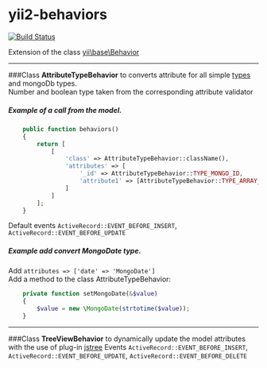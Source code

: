 # yii2-behaviors

[![Build Status](https://travis-ci.org/consultnn/yii2-behaviors.svg?branch=2-new-major-version)](https://travis-ci.org/consultnn/yii2-behaviors)

Extension of the class [yii\base\Behavior](https://github.com/yiisoft/yii2/blob/master/framework/base/Behavior.php)
***
###Class **AttributeTypeBehavior** to converts attribute for all simple [types](https://github.com/yiisoft/yii2/blob/master/framework/base/Behavior.php) and mongoDb types.   
Number and boolean type taken from the corresponding attribute validator
##### Example of a call from the model.
```php
    public function behaviors()
    {
        return [
            [
                'class' => AttributeTypeBehavior::className(),
                'attributes' => [
                    '_id' => AttributeTypeBehavior::TYPE_MONGO_ID,
                    'attribute1' => [AttributeTypeBehavior::TYPE_ARRAY_OF => AttributeTypeBehavior::TYPE_INTEGER]
                ]
            ]
        ];
    }
```  
Default events `ActiveRecord::EVENT_BEFORE_INSERT`, `ActiveRecord::EVENT_BEFORE_UPDATE`   
##### Example add convert MongoDate type.
Add `attributes => ['date' => 'MongoDate']`  
Add a method to the class AttributeTypeBehavior:
```php
    private function setMongoDate(&$value)
    {
        $value = new \MongoDate(strtotime($value));
    }
```
***
###Class **TreeViewBehavior** to dynamically update the model attributes with the use of plug-in [jstree](https://github.com/vakata/jstree)
Events `ActiveRecord::EVENT_BEFORE_INSERT`, `ActiveRecord::EVENT_BEFORE_UPDATE`, `ActiveRecord::EVENT_BEFORE_DELETE`
